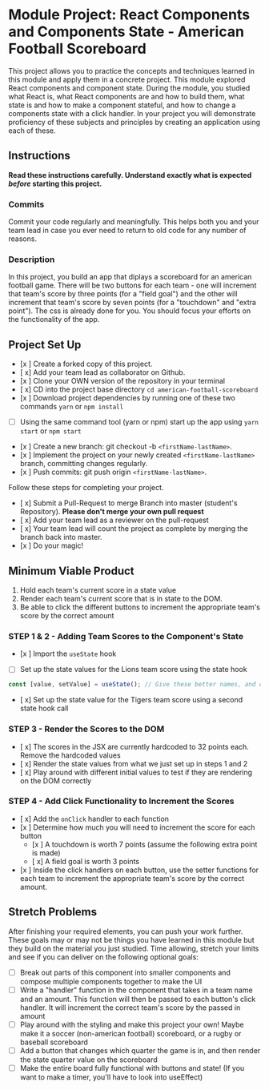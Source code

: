 # Module Project: React Components and Components State - American Football Scoreboard

This project allows you to practice the concepts and techniques learned in this module and apply them in a concrete project. This module explored React components and component state. During the module, you studied what React is, what React components are and how to build them, what state is and how to make a component stateful, and how to change a components state with a click handler. In your project you will demonstrate proficiency of these subjects and principles by creating an application using each of these.

## Instructions

**Read these instructions carefully. Understand exactly what is expected _before_ starting this project.**

### Commits

Commit your code regularly and meaningfully. This helps both you and your team lead in case you ever need to return to old code for any number of reasons.

### Description

In this project, you build an app that diplays a scoreboard for an american football game. There will be two buttons for each team - one will increment that team's score by three points (for a "field goal") and the other will increment that team's score by seven points (for a "touchdown" and "extra point"). The css is already done for you. You should focus your efforts on the functionality of the app.

## Project Set Up

- [x ] Create a forked copy of this project.
- [ x] Add your team lead as collaborator on Github.
- [x ] Clone your OWN version of the repository in your terminal
- [ x] CD into the project base directory `cd american-football-scoreboard`
- [x ] Download project dependencies by running one of these two commands `yarn` or `npm install`
- [ ] Using the same command tool (yarn or npm) start up the app using `yarn start` or `npm start`
- [x ] Create a new branch: git checkout -b `<firstName-lastName>`.
- [x ] Implement the project on your newly created `<firstName-lastName>` branch, committing changes regularly.
- [x ] Push commits: git push origin `<firstName-lastName>`.

Follow these steps for completing your project.

- [ x] Submit a Pull-Request to merge <firstName-lastName> Branch into master (student's Repository). **Please don't merge your own pull request**
- [ x] Add your team lead as a reviewer on the pull-request
- [ x] Your team lead will count the project as complete by merging the branch back into master.
- [x ] Do your magic!

## Minimum Viable Product

1. Hold each team's current score in a state value
2. Render each team's current score that is in state to the DOM.
3. Be able to click the different buttons to increment the appropriate team's score by the correct amount

### STEP 1 & 2 - Adding Team Scores to the Component's State

- [x ] Import the `useState` hook
- [ ] Set up the state values for the Lions team score using the state hook

```js
const [value, setValue] = useState(); // Give these better names, and decide whether you want to pass an initial score into the state hook as the initialValue
```

- [ x] Set up the state value for the Tigers team score using a second state hook call

### STEP 3 - Render the Scores to the DOM

- [ x] The scores in the JSX are currently hardcoded to 32 points each. Remove the hardcoded values
- [ x] Render the state values from what we just set up in steps 1 and 2
- [ x] Play around with different initial values to test if they are rendering on the DOM correctly

### STEP 4 - Add Click Functionality to Increment the Scores

- [ x] Add the `onClick` handler to each function
- [x ] Determine how much you will need to increment the score for each button
  - [x ] A touchdown is worth 7 points (assume the following extra point is made)
  - [ x] A field goal is worth 3 points
- [x ] Inside the click handlers on each button, use the setter functions for each team to increment the appropriate team's score by the correct amount.

## Stretch Problems

After finishing your required elements, you can push your work further. These goals may or may not be things you have learned in this module but they build on the material you just studied. Time allowing, stretch your limits and see if you can deliver on the following optional goals:

- [ ] Break out parts of this component into smaller components and compose multiple components together to make the UI
- [ ] Write a "handler" function in the component that takes in a team name and an amount. This function will then be passed to each button's click handler. It will increment the correct team's score by the passed in amount
- [ ] Play around with the styling and make this project your own! Maybe make it a soccer (non-american football) scoreboard, or a rugby or baseball scoreboard
- [ ] Add a button that changes which quarter the game is in, and then render the state quarter value on the scoreboard
- [ ] Make the entire board fully functional with buttons and state! (If you want to make a timer, you'll have to look into useEffect)
